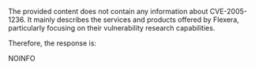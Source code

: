 The provided content does not contain any information about CVE-2005-1236. It mainly describes the services and products offered by Flexera, particularly focusing on their vulnerability research capabilities.

Therefore, the response is:

NOINFO